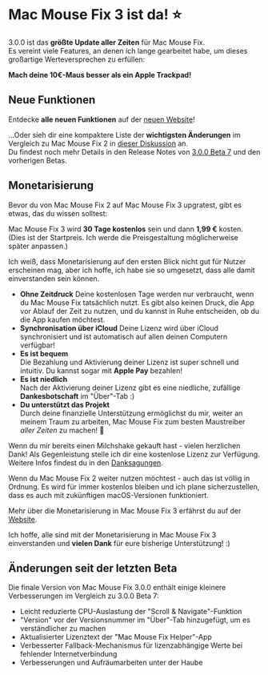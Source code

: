 # Mac Mouse Fix 3 ist da! ⭐️

3.0.0 ist das **größte Update aller Zeiten** für Mac Mouse Fix.\
Es vereint viele Features, an denen ich lange gearbeitet habe, um dieses großartige Werteversprechen zu erfüllen:

**Mach deine 10€-Maus besser als ein Apple Trackpad!**

## Neue Funktionen

Entdecke **alle neuen Funktionen** auf der [neuen Website](http://macmousefix.com/)!

...Oder sieh dir eine kompaktere Liste der **wichtigsten Änderungen** im Vergleich zu Mac Mouse Fix 2 in [dieser Diskussion](https://github.com/noah-nuebling/mac-mouse-fix/discussions/743#discussioncomment-7938922) an.\
Du findest noch mehr Details in den Release Notes von [3.0.0 Beta 7](https://github.com/noah-nuebling/mac-mouse-fix/releases/tag/3.0.0-Beta-7) und den vorherigen Betas.

## Monetarisierung

Bevor du von Mac Mouse Fix 2 auf Mac Mouse Fix 3 upgratest, gibt es etwas, das du wissen solltest:

Mac Mouse Fix 3 wird **30 Tage kostenlos** sein und dann **1,99 €** kosten.\
(Dies ist der Startpreis. Ich werde die Preisgestaltung möglicherweise später anpassen.)

Ich weiß, dass Monetarisierung auf den ersten Blick nicht gut für Nutzer erscheinen mag, aber ich hoffe, ich habe sie so umgesetzt, dass alle damit einverstanden sein können.

- **Ohne Zeitdruck**
   Deine kostenlosen Tage werden nur verbraucht, wenn du Mac Mouse Fix tatsächlich nutzt. Es gibt also keinen Druck, die App vor Ablauf der Zeit zu nutzen, und du kannst in Ruhe entscheiden, ob du die App kaufen möchtest.
- **Synchronisation über iCloud**
   Deine Lizenz wird über iCloud synchronisiert und ist automatisch auf allen deinen Computern verfügbar!
- **Es ist bequem**\
   Die Bezahlung und Aktivierung deiner Lizenz ist super schnell und intuitiv. Du kannst sogar mit **Apple Pay** bezahlen!
- **Es ist niedlich**\
   Nach der Aktivierung deiner Lizenz gibt es eine niedliche, zufällige **Dankesbotschaft** im "Über"-Tab :)
- **Du unterstützt das Projekt**\
   Durch deine finanzielle Unterstützung ermöglichst du mir, weiter an meinem Traum zu arbeiten, Mac Mouse Fix zum besten Maustreiber *aller Zeiten* zu machen! 🚀

Wenn du mir bereits einen Milchshake gekauft hast - vielen herzlichen Dank! Als Gegenleistung stelle ich dir eine kostenlose Lizenz zur Verfügung. Weitere Infos findest du in den [Danksagungen](https://github.com/noah-nuebling/mac-mouse-fix/blob/master/Acknowledgements.md#-paypal-donations).

Wenn du Mac Mouse Fix 2 weiter nutzen möchtest - auch das ist völlig in Ordnung. Es wird für immer kostenlos bleiben und ich plane sicherzustellen, dass es auch mit zukünftigen macOS-Versionen funktioniert.

Mehr über die Monetarisierung in Mac Mouse Fix 3 erfährst du auf der [Website](https://macmousefix.com/#price).

Ich hoffe, alle sind mit der Monetarisierung in Mac Mouse Fix 3 einverstanden und **vielen Dank** für eure bisherige Unterstützung! :)

## Änderungen seit der letzten Beta

Die finale Version von Mac Mouse Fix 3.0.0 enthält einige kleinere Verbesserungen im Vergleich zu 3.0.0 Beta 7:

- Leicht reduzierte CPU-Auslastung der "Scroll & Navigate"-Funktion
- "Version" vor der Versionsnummer im "Über"-Tab hinzugefügt, um es verständlicher zu machen
- Aktualisierter Lizenztext der "Mac Mouse Fix Helper"-App
- Verbesserter Fallback-Mechanismus für lizenzabhängige Werte bei fehlender Internetverbindung
- Verbesserungen und Aufräumarbeiten unter der Haube